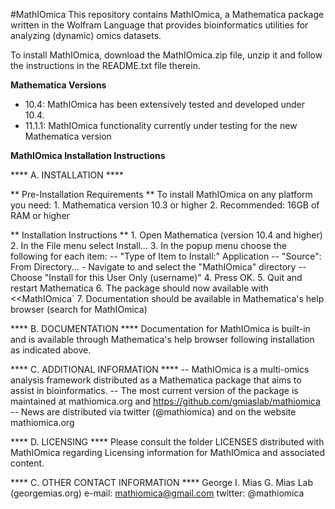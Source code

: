 #MathIOmica
This repository contains MathIOmica, a Mathematica package written in the Wolfram Language that provides bioinformatics utilities for analyzing (dynamic) omics datasets.

To install MathIOmica, download the MathIOmica.zip file, unzip it and follow the instructions in the README.txt file therein.

**Mathematica Versions**
* 10.4: MathIOmica has been extensively tested and developed under 10.4.
* 11.1.1: MathIOmica functionality currently under testing for the new Mathematica version

**MathIOmica Installation Instructions**

**** A. INSTALLATION ****
  
  ** Pre-Installation Requirements **
     To install MathIOmica on any platform you need:
     1. Mathematica version 10.3 or higher
     2. Recommended: 16GB of RAM or higher
  
  ** Installation Instructions **
     1. Open Mathematica (version 10.4 and higher)
     2. In the File menu select Install...
     3. In the popup menu choose the following for each item:
        -- "Type of Item to Install:" Application
        -- "Source": From Directory...
 	       - Navigate to and select the "MathIOmica" directory
        -- Choose "Install for this User Only (username)"
     4. Press OK.
     5. Quit and restart Mathematica
     6. The package should now available with <<MathIOmica`
     7. Documentation should be available in Mathematica's help browser (search for MathIOmica)

**** B. DOCUMENTATION ****
  Documentation for MathIOmica is built-in and is available 
  through Mathematica's help browser following installation as indicated above.


**** C. ADDITIONAL INFORMATION ****
  -- MathIOmica is a multi-omics analysis framework distributed as a Mathematica package that aims to assist in bioinformatics.
  -- The most current version of the package is maintained at
     mathiomica.org and
     https://github.com/gmiaslab/mathiomica
  -- News are distributed via twitter (@mathiomica) and on the website mathiomica.org

**** D. LICENSING ****
  Please consult the folder LICENSES distributed with MathIOmica regarding Licensing information for MathIOmica and associated content.

**** C. OTHER CONTACT INFORMATION ****
  George I. Mias
  G. Mias Lab (georgemias.org)
  e-mail: mathiomica@gmail.com
  twitter: @mathiomica

